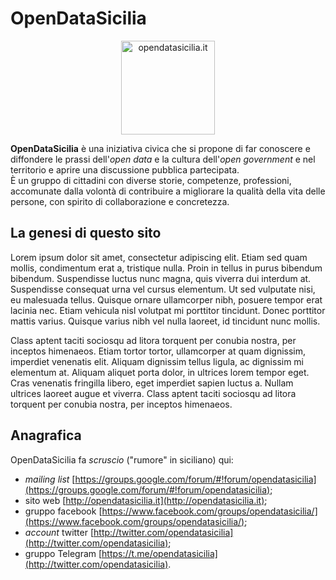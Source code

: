 # OpenDataSicilia

<p align="center"> <a href="http://opendatasicilia.it/" target="_blank"><img src="http://wp.ondata.it/sicilia/wp-content/uploads/sites/2/2018/07/opendatasicilia.png" width="150" class="immagonobox"   title="opendatasicilia.it"></a>
</p>

**OpenDataSicilia** è una iniziativa civica che si propone di far conoscere e diffondere le prassi dell'_open data_ e la cultura dell'_open government_ e nel territorio e aprire una discussione pubblica partecipata.<br>
È un gruppo di cittadini con diverse storie, competenze, professioni, accomunate dalla volontà di contribuire a migliorare la qualità della vita delle persone, con spirito di collaborazione e concretezza.

## La genesi di questo sito

Lorem ipsum dolor sit amet, consectetur adipiscing elit. Etiam sed quam mollis, condimentum erat a, tristique nulla. Proin in tellus in purus bibendum bibendum. Suspendisse luctus nunc magna, quis viverra dui interdum at. Suspendisse consequat urna vel cursus elementum. Ut sed vulputate nisi, eu malesuada tellus. Quisque ornare ullamcorper nibh, posuere tempor erat lacinia nec. Etiam vehicula nisl volutpat mi porttitor tincidunt. Donec porttitor mattis varius. Quisque varius nibh vel nulla laoreet, id tincidunt nunc mollis.

Class aptent taciti sociosqu ad litora torquent per conubia nostra, per inceptos himenaeos. Etiam tortor tortor, ullamcorper at quam dignissim, imperdiet venenatis elit. Aliquam dignissim tellus ligula, ac dignissim mi elementum at. Aliquam aliquet porta dolor, in ultrices lorem tempor eget. Cras venenatis fringilla libero, eget imperdiet sapien luctus a. Nullam ultrices laoreet augue et viverra. Class aptent taciti sociosqu ad litora torquent per conubia nostra, per inceptos himenaeos. 

## Anagrafica

OpenDataSicilia fa _scruscio_ ("rumore" in siciliano) qui:

- _mailing list_ [https://groups.google.com/forum/#!forum/opendatasicilia](https://groups.google.com/forum/#!forum/opendatasicilia);
- sito web [http://opendatasicilia.it](http://opendatasicilia.it);
- gruppo facebook [https://www.facebook.com/groups/opendatasicilia/](https://www.facebook.com/groups/opendatasicilia/);
- _account_ twitter [http://twitter.com/opendatasicilia](http://twitter.com/opendatasicilia);
- gruppo Telegram [https://t.me/opendatasicilia](http://twitter.com/opendatasicilia).
